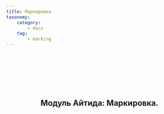 ```yaml
---
title: Маркировка
taxonomy:
    category:
        - docs
    tag:
        - marking
---
```


<div class="raw-html-embed">
	<h2 style="text-align: center;">&nbsp;</h2>
	<h2 style="text-align: center;">&nbsp;</h2>
	<h2 style="text-align: center;">Модуль Айтида: Маркировка.</h2>
	<p class="text-justify">&nbsp;</p>
</div>
